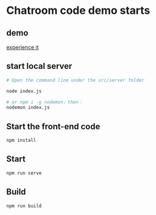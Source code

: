 # Chatroom code demo starts

## demo

[experience it](http://socket.vjscoder.com/websocket-chatroom/index.html#/)

## start local server

```bash
# Open the command line under the src/server folder

node index.js

# or npm i -g nodemon，then：
nodemon index.js
```

## Start the front-end code

``` bash
npm install
```

## Start

```bash
npm run serve
```

## Build

```bash
npm run build
```
